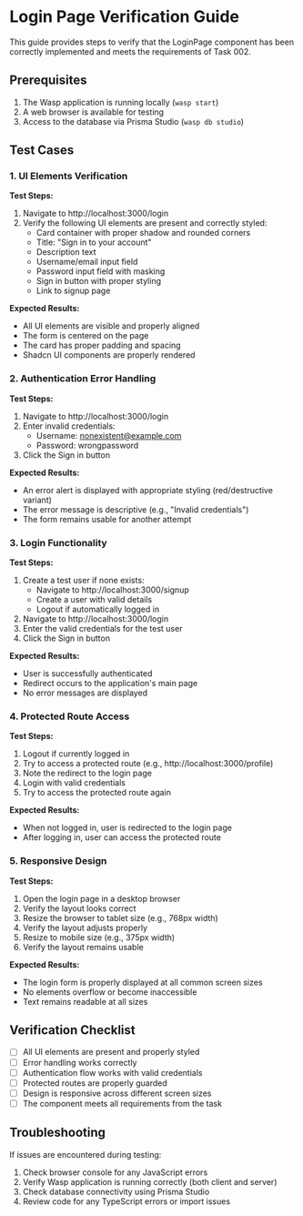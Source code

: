 # Login Page Verification Guide

This guide provides steps to verify that the LoginPage component has been correctly implemented and meets the requirements of Task 002.

## Prerequisites

1. The Wasp application is running locally (`wasp start`)
2. A web browser is available for testing
3. Access to the database via Prisma Studio (`wasp db studio`)

## Test Cases

### 1. UI Elements Verification

**Test Steps:**
1. Navigate to http://localhost:3000/login
2. Verify the following UI elements are present and correctly styled:
   - Card container with proper shadow and rounded corners
   - Title: "Sign in to your account"
   - Description text
   - Username/email input field
   - Password input field with masking
   - Sign in button with proper styling
   - Link to signup page

**Expected Results:**
- All UI elements are visible and properly aligned
- The form is centered on the page
- The card has proper padding and spacing
- Shadcn UI components are properly rendered

### 2. Authentication Error Handling

**Test Steps:**
1. Navigate to http://localhost:3000/login
2. Enter invalid credentials:
   - Username: nonexistent@example.com
   - Password: wrongpassword
3. Click the Sign in button

**Expected Results:**
- An error alert is displayed with appropriate styling (red/destructive variant)
- The error message is descriptive (e.g., "Invalid credentials")
- The form remains usable for another attempt

### 3. Login Functionality

**Test Steps:**
1. Create a test user if none exists:
   - Navigate to http://localhost:3000/signup
   - Create a user with valid details
   - Logout if automatically logged in
2. Navigate to http://localhost:3000/login
3. Enter the valid credentials for the test user
4. Click the Sign in button

**Expected Results:**
- User is successfully authenticated
- Redirect occurs to the application's main page
- No error messages are displayed

### 4. Protected Route Access

**Test Steps:**
1. Logout if currently logged in
2. Try to access a protected route (e.g., http://localhost:3000/profile)
3. Note the redirect to the login page
4. Login with valid credentials
5. Try to access the protected route again

**Expected Results:**
- When not logged in, user is redirected to the login page
- After logging in, user can access the protected route

### 5. Responsive Design

**Test Steps:**
1. Open the login page in a desktop browser
2. Verify the layout looks correct
3. Resize the browser to tablet size (e.g., 768px width)
4. Verify the layout adjusts properly
5. Resize to mobile size (e.g., 375px width)
6. Verify the layout remains usable

**Expected Results:**
- The login form is properly displayed at all common screen sizes
- No elements overflow or become inaccessible
- Text remains readable at all sizes

## Verification Checklist

- [ ] All UI elements are present and properly styled
- [ ] Error handling works correctly
- [ ] Authentication flow works with valid credentials
- [ ] Protected routes are properly guarded
- [ ] Design is responsive across different screen sizes
- [ ] The component meets all requirements from the task

## Troubleshooting

If issues are encountered during testing:

1. Check browser console for any JavaScript errors
2. Verify Wasp application is running correctly (both client and server)
3. Check database connectivity using Prisma Studio
4. Review code for any TypeScript errors or import issues 
